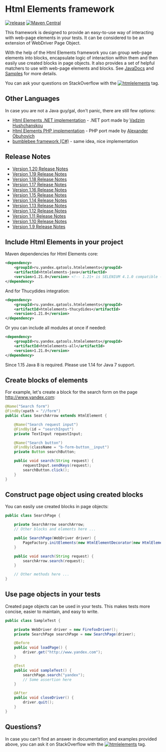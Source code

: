 Html Elements framework
=======================
[![release](http://github-release-version.herokuapp.com/github/yandex-qatools/htmlelements/release.svg?style=flat)](https://github.com/yandex-qatools/htmlelements/releases/latest) [![Maven Central](https://maven-badges.herokuapp.com/maven-central/ru.yandex.qatools.htmlelements/htmlelements-java/badge.svg?style=flat)](https://maven-badges.herokuapp.com/maven-central/ru.yandex.qatools.htmlelements/htmlelements-java)


This framework is designed to provide an easy-to-use way of interacting with web-page elements in your tests.
It can be considered to be an extension of WebDriver Page Object.

With the help of the Html Elements framework you can group web-page elements into blocks, encapsulate logic of interaction within them 
and then easily use created blocks in page objects. It also provides a set of helpful matchers to use with web-page elements 
and blocks. See [JavaDocs](https://oss.sonatype.org/service/local/repositories/releases/archive/ru/yandex/qatools/htmlelements/htmlelements-java/1.16/htmlelements-java-1.16-javadoc.jar/!/index.html) 
and [Samples](https://github.com/yandex-qatools/htmlelements-examples) for more details.

You can ask your questions on StackOverflow with the [![htmlelements](https://img.shields.io/badge/stackoverflow-htmlelements-orange.svg?style=flat)](http://stackoverflow.com/questions/tagged/htmlelements) tag.

Other Languages
-------------
In case you are not a Java guy/gal, don't panic, there are still few options:

* [Html Elements .NET implementation](https://github.com/yandex-qatools/htmlelements-dotnet) - .NET port made by [Vadzim Hushchanskou](https://github.com/HardNorth)
* [Html Elements PHP implementation](https://github.com/qa-tools/qa-tools) - PHP port made by [Alexander Obuhovich](https://github.com/aik099)
* [bumblebee framework (C#)](https://github.com/patrickherrmann/Bumblebee) - same idea, nice implementation

Release Notes
-------------
* [Version 1.20 Release Notes](https://github.com/yandex-qatools/htmlelements/releases/tag/htmlelements-1.20.0)
* [Version 1.19 Release Notes](https://github.com/yandex-qatools/htmlelements/releases/tag/htmlelements-1.19)
* [Version 1.18 Release Notes](https://github.com/yandex-qatools/htmlelements/releases/tag/htmlelements-1.18)
* [Version 1.17 Release Notes](https://github.com/yandex-qatools/htmlelements/releases/tag/htmlelements-1.17)
* [Version 1.16 Release Notes](https://github.com/yandex-qatools/htmlelements/releases/tag/htmlelements-1.16)
* [Version 1.15 Release Notes](https://github.com/yandex-qatools/htmlelements/releases/tag/htmlelements-1.15)
* [Version 1.14 Release Notes](https://github.com/yandex-qatools/htmlelements/releases/tag/htmlelements-1.14)
* [Version 1.13 Release Notes](https://github.com/yandex-qatools/htmlelements/releases/tag/htmlelements-1.13)
* [Version 1.12 Release Notes](https://github.com/yandex-qatools/htmlelements/releases/tag/htmlelements-1.12)
* [Version 1.11 Release Notes](https://github.com/yandex-qatools/htmlelements/blob/master/releasenotes/1.11-releasenotes.ru.md)
* [Version 1.10 Release Notes](https://github.com/yandex-qatools/htmlelements/blob/master/releasenotes/1.10-releasenotes.ru.md)
* [Version 1.9 Release Notes](https://github.com/yandex-qatools/htmlelements/blob/master/releasenotes/1.9-releasenotes.ru.md)

Include Html Elements in your project
-------------------------------------
Maven dependencies for Html Elements core:

```xml
<dependency>
    <groupId>ru.yandex.qatools.htmlelements</groupId>
    <artifactId>htmlelements-java</artifactId>
    <version>1.21.0</version> <!-- 1.21+ is SELENIUM 4.1.0 compatible -->
</dependency>
```

And for Thucydides integration:

```xml
<dependency>
    <groupId>ru.yandex.qatools.htmlelements</groupId>
    <artifactId>htmlelements-thucydides</artifactId>
    <version>1.21.0</version>
</dependency>
```

Or you can include all modules at once if needed:

```xml
<dependency>
    <groupId>ru.yandex.qatools.htmlelements</groupId>
    <artifactId>htmlelements-all</artifactId>
    <version>1.21.0</version>
</dependency>
```

Since 1.15 Java 8 is required. Please use 1.14 for Java 7 support.

Create blocks of elements
-------------------------
For example, let's create a block for the search form on the page http://www.yandex.com:

```java
@Name("Search form")
@FindBy(xpath = "//form")
public class SearchArrow extends HtmlElement {

    @Name("Search request input")
    @FindBy(id = "searchInput")
    private TextInput requestInput;

    @Name("Search button")
    @FindBy(className = "b-form-button__input")
    private Button searchButton;

    public void search(String request) {
        requestInput.sendKeys(request);
        searchButton.click();
    }
}
```

Construct page object using created blocks
------------------------------------------
You can easily use created blocks in page objects:

```java
public class SearchPage {

    private SearchArrow searchArrow;
    // Other blocks and elements here ...

    public SearchPage(WebDriver driver) {
        PageFactory.initElements(new HtmlElementDecorator(new HtmlElementLocatorFactory(driver)), this);
    }

    public void search(String request) {
        searchArrow.search(request);
    }

    // Other methods here ...
}
```

Use page objects in your tests
------------------------------
Created page objects can be used in your tests. This makes tests more concise, easier to maintain, and easy to write.

```java
public class SampleTest {

    private WebDriver driver = new FirefoxDriver();
    private SearchPage searchPage = new SearchPage(driver);

    @Before
    public void loadPage() {
        driver.get("http://www.yandex.com");
    }

    @Test
    public void sampleTest() {
        searchPage.search("yandex");
        // Some assertion here
    }

    @After
    public void closeDriver() {
        driver.quit();
    }
}
```

Questions?
----------
In case you can't find an answer in documentation and examples provided above, you can ask it on StackOverflow with the 
[![htmlelements](https://img.shields.io/badge/stackoverflow-htmlelements-orange.svg?style=flat)](http://stackoverflow.com/questions/tagged/htmlelements) tag.
